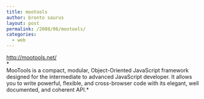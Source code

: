 ```yaml
---
title: mootools
author: bronto saurus
layout: post
permalink: /2008/06/mootools/
categories:
  - web
---
```

<a href="http://mootools.net/" target="_blank" >http://mootools.net/</a>  
*  
MooTools is a compact, modular, Object-Oriented JavaScript framework designed for the intermediate to advanced JavaScript developer. It allows you to write powerful, flexible, and cross-browser code with its elegant, well documented, and coherent API.*
